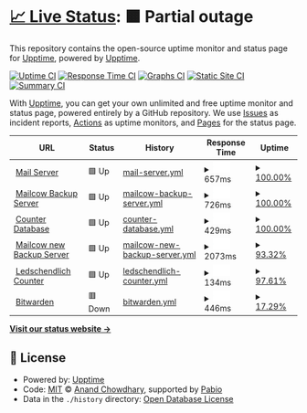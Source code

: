 # [📈 Live Status](https://upptime.github.io/upptime): <!--live status--> **🟧 Partial outage**

This repository contains the open-source uptime monitor and status page for [Upptime](https://upptime.js.org), powered by [Upptime](https://github.com/upptime/upptime).

[![Uptime CI](https://github.com/upptime/upptime/workflows/Uptime%20CI/badge.svg)](https://github.com/upptime/upptime/actions?query=workflow%3A%22Uptime+CI%22)
[![Response Time CI](https://github.com/upptime/upptime/workflows/Response%20Time%20CI/badge.svg)](https://github.com/upptime/upptime/actions?query=workflow%3A%22Response+Time+CI%22)
[![Graphs CI](https://github.com/upptime/upptime/workflows/Graphs%20CI/badge.svg)](https://github.com/upptime/upptime/actions?query=workflow%3A%22Graphs+CI%22)
[![Static Site CI](https://github.com/upptime/upptime/workflows/Static%20Site%20CI/badge.svg)](https://github.com/upptime/upptime/actions?query=workflow%3A%22Static+Site+CI%22)
[![Summary CI](https://github.com/upptime/upptime/workflows/Summary%20CI/badge.svg)](https://github.com/upptime/upptime/actions?query=workflow%3A%22Summary+CI%22)

With [Upptime](https://upptime.js.org), you can get your own unlimited and free uptime monitor and status page, powered entirely by a GitHub repository. We use [Issues](https://github.com/upptime/upptime/issues) as incident reports, [Actions](https://github.com/upptime/upptime/actions) as uptime monitors, and [Pages](https://upptime.github.io/upptime) for the status page.

<!--start: status pages-->
<!-- This summary is generated by Upptime (https://github.com/upptime/upptime) -->
<!-- Do not edit this manually, your changes will be overwritten -->
<!-- prettier-ignore -->
| URL | Status | History | Response Time | Uptime |
| --- | ------ | ------- | ------------- | ------ |
| <img alt="" src="https://icons.duckduckgo.com/ip3/mail.fampopprol.me.ico" height="13"> [Mail Server](https://mail.fampopprol.me) | 🟩 Up | [mail-server.yml](https://github.com/Joinsider/upptime/commits/HEAD/history/mail-server.yml) | <details><summary><img alt="Response time graph" src="./graphs/mail-server/response-time-week.png" height="20"> 657ms</summary><br><a href="https://upptime.github.io/upptime/history/mail-server"><img alt="Response time 668" src="https://img.shields.io/endpoint?url=https%3A%2F%2Fraw.githubusercontent.com%2FJoinsider%2Fupptime%2FHEAD%2Fapi%2Fmail-server%2Fresponse-time.json"></a><br><a href="https://upptime.github.io/upptime/history/mail-server"><img alt="24-hour response time 844" src="https://img.shields.io/endpoint?url=https%3A%2F%2Fraw.githubusercontent.com%2FJoinsider%2Fupptime%2FHEAD%2Fapi%2Fmail-server%2Fresponse-time-day.json"></a><br><a href="https://upptime.github.io/upptime/history/mail-server"><img alt="7-day response time 657" src="https://img.shields.io/endpoint?url=https%3A%2F%2Fraw.githubusercontent.com%2FJoinsider%2Fupptime%2FHEAD%2Fapi%2Fmail-server%2Fresponse-time-week.json"></a><br><a href="https://upptime.github.io/upptime/history/mail-server"><img alt="30-day response time 655" src="https://img.shields.io/endpoint?url=https%3A%2F%2Fraw.githubusercontent.com%2FJoinsider%2Fupptime%2FHEAD%2Fapi%2Fmail-server%2Fresponse-time-month.json"></a><br><a href="https://upptime.github.io/upptime/history/mail-server"><img alt="1-year response time 668" src="https://img.shields.io/endpoint?url=https%3A%2F%2Fraw.githubusercontent.com%2FJoinsider%2Fupptime%2FHEAD%2Fapi%2Fmail-server%2Fresponse-time-year.json"></a></details> | <details><summary><a href="https://upptime.github.io/upptime/history/mail-server">100.00%</a></summary><a href="https://upptime.github.io/upptime/history/mail-server"><img alt="All-time uptime 99.81%" src="https://img.shields.io/endpoint?url=https%3A%2F%2Fraw.githubusercontent.com%2FJoinsider%2Fupptime%2FHEAD%2Fapi%2Fmail-server%2Fuptime.json"></a><br><a href="https://upptime.github.io/upptime/history/mail-server"><img alt="24-hour uptime 100.00%" src="https://img.shields.io/endpoint?url=https%3A%2F%2Fraw.githubusercontent.com%2FJoinsider%2Fupptime%2FHEAD%2Fapi%2Fmail-server%2Fuptime-day.json"></a><br><a href="https://upptime.github.io/upptime/history/mail-server"><img alt="7-day uptime 100.00%" src="https://img.shields.io/endpoint?url=https%3A%2F%2Fraw.githubusercontent.com%2FJoinsider%2Fupptime%2FHEAD%2Fapi%2Fmail-server%2Fuptime-week.json"></a><br><a href="https://upptime.github.io/upptime/history/mail-server"><img alt="30-day uptime 100.00%" src="https://img.shields.io/endpoint?url=https%3A%2F%2Fraw.githubusercontent.com%2FJoinsider%2Fupptime%2FHEAD%2Fapi%2Fmail-server%2Fuptime-month.json"></a><br><a href="https://upptime.github.io/upptime/history/mail-server"><img alt="1-year uptime 99.81%" src="https://img.shields.io/endpoint?url=https%3A%2F%2Fraw.githubusercontent.com%2FJoinsider%2Fupptime%2FHEAD%2Fapi%2Fmail-server%2Fuptime-year.json"></a></details>
| <img alt="" src="https://icons.duckduckgo.com/ip3/mailbak.fampopprol.me.ico" height="13"> [Mailcow Backup Server](https://mailbak.fampopprol.me) | 🟩 Up | [mailcow-backup-server.yml](https://github.com/Joinsider/upptime/commits/HEAD/history/mailcow-backup-server.yml) | <details><summary><img alt="Response time graph" src="./graphs/mailcow-backup-server/response-time-week.png" height="20"> 726ms</summary><br><a href="https://upptime.github.io/upptime/history/mailcow-backup-server"><img alt="Response time 767" src="https://img.shields.io/endpoint?url=https%3A%2F%2Fraw.githubusercontent.com%2FJoinsider%2Fupptime%2FHEAD%2Fapi%2Fmailcow-backup-server%2Fresponse-time.json"></a><br><a href="https://upptime.github.io/upptime/history/mailcow-backup-server"><img alt="24-hour response time 869" src="https://img.shields.io/endpoint?url=https%3A%2F%2Fraw.githubusercontent.com%2FJoinsider%2Fupptime%2FHEAD%2Fapi%2Fmailcow-backup-server%2Fresponse-time-day.json"></a><br><a href="https://upptime.github.io/upptime/history/mailcow-backup-server"><img alt="7-day response time 726" src="https://img.shields.io/endpoint?url=https%3A%2F%2Fraw.githubusercontent.com%2FJoinsider%2Fupptime%2FHEAD%2Fapi%2Fmailcow-backup-server%2Fresponse-time-week.json"></a><br><a href="https://upptime.github.io/upptime/history/mailcow-backup-server"><img alt="30-day response time 737" src="https://img.shields.io/endpoint?url=https%3A%2F%2Fraw.githubusercontent.com%2FJoinsider%2Fupptime%2FHEAD%2Fapi%2Fmailcow-backup-server%2Fresponse-time-month.json"></a><br><a href="https://upptime.github.io/upptime/history/mailcow-backup-server"><img alt="1-year response time 767" src="https://img.shields.io/endpoint?url=https%3A%2F%2Fraw.githubusercontent.com%2FJoinsider%2Fupptime%2FHEAD%2Fapi%2Fmailcow-backup-server%2Fresponse-time-year.json"></a></details> | <details><summary><a href="https://upptime.github.io/upptime/history/mailcow-backup-server">100.00%</a></summary><a href="https://upptime.github.io/upptime/history/mailcow-backup-server"><img alt="All-time uptime 99.77%" src="https://img.shields.io/endpoint?url=https%3A%2F%2Fraw.githubusercontent.com%2FJoinsider%2Fupptime%2FHEAD%2Fapi%2Fmailcow-backup-server%2Fuptime.json"></a><br><a href="https://upptime.github.io/upptime/history/mailcow-backup-server"><img alt="24-hour uptime 100.00%" src="https://img.shields.io/endpoint?url=https%3A%2F%2Fraw.githubusercontent.com%2FJoinsider%2Fupptime%2FHEAD%2Fapi%2Fmailcow-backup-server%2Fuptime-day.json"></a><br><a href="https://upptime.github.io/upptime/history/mailcow-backup-server"><img alt="7-day uptime 100.00%" src="https://img.shields.io/endpoint?url=https%3A%2F%2Fraw.githubusercontent.com%2FJoinsider%2Fupptime%2FHEAD%2Fapi%2Fmailcow-backup-server%2Fuptime-week.json"></a><br><a href="https://upptime.github.io/upptime/history/mailcow-backup-server"><img alt="30-day uptime 100.00%" src="https://img.shields.io/endpoint?url=https%3A%2F%2Fraw.githubusercontent.com%2FJoinsider%2Fupptime%2FHEAD%2Fapi%2Fmailcow-backup-server%2Fuptime-month.json"></a><br><a href="https://upptime.github.io/upptime/history/mailcow-backup-server"><img alt="1-year uptime 99.77%" src="https://img.shields.io/endpoint?url=https%3A%2F%2Fraw.githubusercontent.com%2FJoinsider%2Fupptime%2FHEAD%2Fapi%2Fmailcow-backup-server%2Fuptime-year.json"></a></details>
| <img alt="" src="https://icons.duckduckgo.com/ip3/ledschendlich-pb.fampopprol.me.ico" height="13"> [Counter Database](https://ledschendlich-pb.fampopprol.me) | 🟩 Up | [counter-database.yml](https://github.com/Joinsider/upptime/commits/HEAD/history/counter-database.yml) | <details><summary><img alt="Response time graph" src="./graphs/counter-database/response-time-week.png" height="20"> 429ms</summary><br><a href="https://upptime.github.io/upptime/history/counter-database"><img alt="Response time 461" src="https://img.shields.io/endpoint?url=https%3A%2F%2Fraw.githubusercontent.com%2FJoinsider%2Fupptime%2FHEAD%2Fapi%2Fcounter-database%2Fresponse-time.json"></a><br><a href="https://upptime.github.io/upptime/history/counter-database"><img alt="24-hour response time 523" src="https://img.shields.io/endpoint?url=https%3A%2F%2Fraw.githubusercontent.com%2FJoinsider%2Fupptime%2FHEAD%2Fapi%2Fcounter-database%2Fresponse-time-day.json"></a><br><a href="https://upptime.github.io/upptime/history/counter-database"><img alt="7-day response time 429" src="https://img.shields.io/endpoint?url=https%3A%2F%2Fraw.githubusercontent.com%2FJoinsider%2Fupptime%2FHEAD%2Fapi%2Fcounter-database%2Fresponse-time-week.json"></a><br><a href="https://upptime.github.io/upptime/history/counter-database"><img alt="30-day response time 448" src="https://img.shields.io/endpoint?url=https%3A%2F%2Fraw.githubusercontent.com%2FJoinsider%2Fupptime%2FHEAD%2Fapi%2Fcounter-database%2Fresponse-time-month.json"></a><br><a href="https://upptime.github.io/upptime/history/counter-database"><img alt="1-year response time 461" src="https://img.shields.io/endpoint?url=https%3A%2F%2Fraw.githubusercontent.com%2FJoinsider%2Fupptime%2FHEAD%2Fapi%2Fcounter-database%2Fresponse-time-year.json"></a></details> | <details><summary><a href="https://upptime.github.io/upptime/history/counter-database">100.00%</a></summary><a href="https://upptime.github.io/upptime/history/counter-database"><img alt="All-time uptime 99.99%" src="https://img.shields.io/endpoint?url=https%3A%2F%2Fraw.githubusercontent.com%2FJoinsider%2Fupptime%2FHEAD%2Fapi%2Fcounter-database%2Fuptime.json"></a><br><a href="https://upptime.github.io/upptime/history/counter-database"><img alt="24-hour uptime 100.00%" src="https://img.shields.io/endpoint?url=https%3A%2F%2Fraw.githubusercontent.com%2FJoinsider%2Fupptime%2FHEAD%2Fapi%2Fcounter-database%2Fuptime-day.json"></a><br><a href="https://upptime.github.io/upptime/history/counter-database"><img alt="7-day uptime 100.00%" src="https://img.shields.io/endpoint?url=https%3A%2F%2Fraw.githubusercontent.com%2FJoinsider%2Fupptime%2FHEAD%2Fapi%2Fcounter-database%2Fuptime-week.json"></a><br><a href="https://upptime.github.io/upptime/history/counter-database"><img alt="30-day uptime 100.00%" src="https://img.shields.io/endpoint?url=https%3A%2F%2Fraw.githubusercontent.com%2FJoinsider%2Fupptime%2FHEAD%2Fapi%2Fcounter-database%2Fuptime-month.json"></a><br><a href="https://upptime.github.io/upptime/history/counter-database"><img alt="1-year uptime 99.99%" src="https://img.shields.io/endpoint?url=https%3A%2F%2Fraw.githubusercontent.com%2FJoinsider%2Fupptime%2FHEAD%2Fapi%2Fcounter-database%2Fuptime-year.json"></a></details>
| <img alt="" src="https://icons.duckduckgo.com/ip3/backup-mail.fampopprol.me.ico" height="13"> [Mailcow new Backup Server](https://backup-mail.fampopprol.me) | 🟩 Up | [mailcow-new-backup-server.yml](https://github.com/Joinsider/upptime/commits/HEAD/history/mailcow-new-backup-server.yml) | <details><summary><img alt="Response time graph" src="./graphs/mailcow-new-backup-server/response-time-week.png" height="20"> 2073ms</summary><br><a href="https://upptime.github.io/upptime/history/mailcow-new-backup-server"><img alt="Response time 2073" src="https://img.shields.io/endpoint?url=https%3A%2F%2Fraw.githubusercontent.com%2FJoinsider%2Fupptime%2FHEAD%2Fapi%2Fmailcow-new-backup-server%2Fresponse-time.json"></a><br><a href="https://upptime.github.io/upptime/history/mailcow-new-backup-server"><img alt="24-hour response time 1105" src="https://img.shields.io/endpoint?url=https%3A%2F%2Fraw.githubusercontent.com%2FJoinsider%2Fupptime%2FHEAD%2Fapi%2Fmailcow-new-backup-server%2Fresponse-time-day.json"></a><br><a href="https://upptime.github.io/upptime/history/mailcow-new-backup-server"><img alt="7-day response time 2073" src="https://img.shields.io/endpoint?url=https%3A%2F%2Fraw.githubusercontent.com%2FJoinsider%2Fupptime%2FHEAD%2Fapi%2Fmailcow-new-backup-server%2Fresponse-time-week.json"></a><br><a href="https://upptime.github.io/upptime/history/mailcow-new-backup-server"><img alt="30-day response time 2073" src="https://img.shields.io/endpoint?url=https%3A%2F%2Fraw.githubusercontent.com%2FJoinsider%2Fupptime%2FHEAD%2Fapi%2Fmailcow-new-backup-server%2Fresponse-time-month.json"></a><br><a href="https://upptime.github.io/upptime/history/mailcow-new-backup-server"><img alt="1-year response time 2073" src="https://img.shields.io/endpoint?url=https%3A%2F%2Fraw.githubusercontent.com%2FJoinsider%2Fupptime%2FHEAD%2Fapi%2Fmailcow-new-backup-server%2Fresponse-time-year.json"></a></details> | <details><summary><a href="https://upptime.github.io/upptime/history/mailcow-new-backup-server">93.32%</a></summary><a href="https://upptime.github.io/upptime/history/mailcow-new-backup-server"><img alt="All-time uptime 93.32%" src="https://img.shields.io/endpoint?url=https%3A%2F%2Fraw.githubusercontent.com%2FJoinsider%2Fupptime%2FHEAD%2Fapi%2Fmailcow-new-backup-server%2Fuptime.json"></a><br><a href="https://upptime.github.io/upptime/history/mailcow-new-backup-server"><img alt="24-hour uptime 93.65%" src="https://img.shields.io/endpoint?url=https%3A%2F%2Fraw.githubusercontent.com%2FJoinsider%2Fupptime%2FHEAD%2Fapi%2Fmailcow-new-backup-server%2Fuptime-day.json"></a><br><a href="https://upptime.github.io/upptime/history/mailcow-new-backup-server"><img alt="7-day uptime 93.32%" src="https://img.shields.io/endpoint?url=https%3A%2F%2Fraw.githubusercontent.com%2FJoinsider%2Fupptime%2FHEAD%2Fapi%2Fmailcow-new-backup-server%2Fuptime-week.json"></a><br><a href="https://upptime.github.io/upptime/history/mailcow-new-backup-server"><img alt="30-day uptime 93.32%" src="https://img.shields.io/endpoint?url=https%3A%2F%2Fraw.githubusercontent.com%2FJoinsider%2Fupptime%2FHEAD%2Fapi%2Fmailcow-new-backup-server%2Fuptime-month.json"></a><br><a href="https://upptime.github.io/upptime/history/mailcow-new-backup-server"><img alt="1-year uptime 93.32%" src="https://img.shields.io/endpoint?url=https%3A%2F%2Fraw.githubusercontent.com%2FJoinsider%2Fupptime%2FHEAD%2Fapi%2Fmailcow-new-backup-server%2Fuptime-year.json"></a></details>
| <img alt="" src="https://icons.duckduckgo.com/ip3/letschendlich.website.ico" height="13"> [Ledschendlich Counter](https://letschendlich.website) | 🟩 Up | [ledschendlich-counter.yml](https://github.com/Joinsider/upptime/commits/HEAD/history/ledschendlich-counter.yml) | <details><summary><img alt="Response time graph" src="./graphs/ledschendlich-counter/response-time-week.png" height="20"> 134ms</summary><br><a href="https://upptime.github.io/upptime/history/ledschendlich-counter"><img alt="Response time 474" src="https://img.shields.io/endpoint?url=https%3A%2F%2Fraw.githubusercontent.com%2FJoinsider%2Fupptime%2FHEAD%2Fapi%2Fledschendlich-counter%2Fresponse-time.json"></a><br><a href="https://upptime.github.io/upptime/history/ledschendlich-counter"><img alt="24-hour response time 145" src="https://img.shields.io/endpoint?url=https%3A%2F%2Fraw.githubusercontent.com%2FJoinsider%2Fupptime%2FHEAD%2Fapi%2Fledschendlich-counter%2Fresponse-time-day.json"></a><br><a href="https://upptime.github.io/upptime/history/ledschendlich-counter"><img alt="7-day response time 134" src="https://img.shields.io/endpoint?url=https%3A%2F%2Fraw.githubusercontent.com%2FJoinsider%2Fupptime%2FHEAD%2Fapi%2Fledschendlich-counter%2Fresponse-time-week.json"></a><br><a href="https://upptime.github.io/upptime/history/ledschendlich-counter"><img alt="30-day response time 142" src="https://img.shields.io/endpoint?url=https%3A%2F%2Fraw.githubusercontent.com%2FJoinsider%2Fupptime%2FHEAD%2Fapi%2Fledschendlich-counter%2Fresponse-time-month.json"></a><br><a href="https://upptime.github.io/upptime/history/ledschendlich-counter"><img alt="1-year response time 474" src="https://img.shields.io/endpoint?url=https%3A%2F%2Fraw.githubusercontent.com%2FJoinsider%2Fupptime%2FHEAD%2Fapi%2Fledschendlich-counter%2Fresponse-time-year.json"></a></details> | <details><summary><a href="https://upptime.github.io/upptime/history/ledschendlich-counter">97.61%</a></summary><a href="https://upptime.github.io/upptime/history/ledschendlich-counter"><img alt="All-time uptime 99.85%" src="https://img.shields.io/endpoint?url=https%3A%2F%2Fraw.githubusercontent.com%2FJoinsider%2Fupptime%2FHEAD%2Fapi%2Fledschendlich-counter%2Fuptime.json"></a><br><a href="https://upptime.github.io/upptime/history/ledschendlich-counter"><img alt="24-hour uptime 100.00%" src="https://img.shields.io/endpoint?url=https%3A%2F%2Fraw.githubusercontent.com%2FJoinsider%2Fupptime%2FHEAD%2Fapi%2Fledschendlich-counter%2Fuptime-day.json"></a><br><a href="https://upptime.github.io/upptime/history/ledschendlich-counter"><img alt="7-day uptime 97.61%" src="https://img.shields.io/endpoint?url=https%3A%2F%2Fraw.githubusercontent.com%2FJoinsider%2Fupptime%2FHEAD%2Fapi%2Fledschendlich-counter%2Fuptime-week.json"></a><br><a href="https://upptime.github.io/upptime/history/ledschendlich-counter"><img alt="30-day uptime 99.35%" src="https://img.shields.io/endpoint?url=https%3A%2F%2Fraw.githubusercontent.com%2FJoinsider%2Fupptime%2FHEAD%2Fapi%2Fledschendlich-counter%2Fuptime-month.json"></a><br><a href="https://upptime.github.io/upptime/history/ledschendlich-counter"><img alt="1-year uptime 99.85%" src="https://img.shields.io/endpoint?url=https%3A%2F%2Fraw.githubusercontent.com%2FJoinsider%2Fupptime%2FHEAD%2Fapi%2Fledschendlich-counter%2Fuptime-year.json"></a></details>
| <img alt="" src="https://icons.duckduckgo.com/ip3/bitwarden.fampopprol.me.ico" height="13"> [Bitwarden](https://bitwarden.fampopprol.me) | 🟥 Down | [bitwarden.yml](https://github.com/Joinsider/upptime/commits/HEAD/history/bitwarden.yml) | <details><summary><img alt="Response time graph" src="./graphs/bitwarden/response-time-week.png" height="20"> 446ms</summary><br><a href="https://upptime.github.io/upptime/history/bitwarden"><img alt="Response time 468" src="https://img.shields.io/endpoint?url=https%3A%2F%2Fraw.githubusercontent.com%2FJoinsider%2Fupptime%2FHEAD%2Fapi%2Fbitwarden%2Fresponse-time.json"></a><br><a href="https://upptime.github.io/upptime/history/bitwarden"><img alt="24-hour response time 519" src="https://img.shields.io/endpoint?url=https%3A%2F%2Fraw.githubusercontent.com%2FJoinsider%2Fupptime%2FHEAD%2Fapi%2Fbitwarden%2Fresponse-time-day.json"></a><br><a href="https://upptime.github.io/upptime/history/bitwarden"><img alt="7-day response time 446" src="https://img.shields.io/endpoint?url=https%3A%2F%2Fraw.githubusercontent.com%2FJoinsider%2Fupptime%2FHEAD%2Fapi%2Fbitwarden%2Fresponse-time-week.json"></a><br><a href="https://upptime.github.io/upptime/history/bitwarden"><img alt="30-day response time 448" src="https://img.shields.io/endpoint?url=https%3A%2F%2Fraw.githubusercontent.com%2FJoinsider%2Fupptime%2FHEAD%2Fapi%2Fbitwarden%2Fresponse-time-month.json"></a><br><a href="https://upptime.github.io/upptime/history/bitwarden"><img alt="1-year response time 468" src="https://img.shields.io/endpoint?url=https%3A%2F%2Fraw.githubusercontent.com%2FJoinsider%2Fupptime%2FHEAD%2Fapi%2Fbitwarden%2Fresponse-time-year.json"></a></details> | <details><summary><a href="https://upptime.github.io/upptime/history/bitwarden">17.29%</a></summary><a href="https://upptime.github.io/upptime/history/bitwarden"><img alt="All-time uptime 95.28%" src="https://img.shields.io/endpoint?url=https%3A%2F%2Fraw.githubusercontent.com%2FJoinsider%2Fupptime%2FHEAD%2Fapi%2Fbitwarden%2Fuptime.json"></a><br><a href="https://upptime.github.io/upptime/history/bitwarden"><img alt="24-hour uptime 0.00%" src="https://img.shields.io/endpoint?url=https%3A%2F%2Fraw.githubusercontent.com%2FJoinsider%2Fupptime%2FHEAD%2Fapi%2Fbitwarden%2Fuptime-day.json"></a><br><a href="https://upptime.github.io/upptime/history/bitwarden"><img alt="7-day uptime 17.29%" src="https://img.shields.io/endpoint?url=https%3A%2F%2Fraw.githubusercontent.com%2FJoinsider%2Fupptime%2FHEAD%2Fapi%2Fbitwarden%2Fuptime-week.json"></a><br><a href="https://upptime.github.io/upptime/history/bitwarden"><img alt="30-day uptime 80.97%" src="https://img.shields.io/endpoint?url=https%3A%2F%2Fraw.githubusercontent.com%2FJoinsider%2Fupptime%2FHEAD%2Fapi%2Fbitwarden%2Fuptime-month.json"></a><br><a href="https://upptime.github.io/upptime/history/bitwarden"><img alt="1-year uptime 95.28%" src="https://img.shields.io/endpoint?url=https%3A%2F%2Fraw.githubusercontent.com%2FJoinsider%2Fupptime%2FHEAD%2Fapi%2Fbitwarden%2Fuptime-year.json"></a></details>

<!--end: status pages-->

[**Visit our status website →**](https://upptime.github.io/upptime)

## 📄 License

- Powered by: [Upptime](https://github.com/upptime/upptime)
- Code: [MIT](./LICENSE) © [Anand Chowdhary](https://anandchowdhary.com), supported by [Pabio](https://pabio.com)
- Data in the `./history` directory: [Open Database License](https://opendatacommons.org/licenses/odbl/1-0/)
